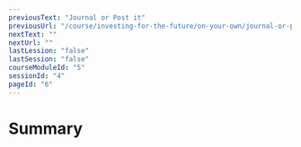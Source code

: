```yaml
---
previousText: "Journal or Post it"
previousUrl: "/course/investing-for-the-future/on-your-own/journal-or-post-it"
nextText: ""
nextUrl: ""
lastLession: "false"
lastSession: "false"
courseModuleId: "5"
sessionId: "4"
pageId: "6"
---
```



# Summary